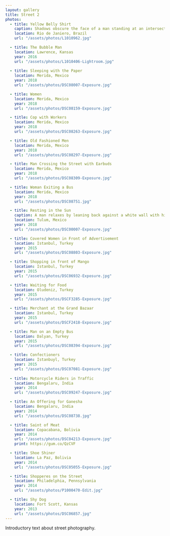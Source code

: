 ```yaml
---
layout: gallery
title: Street 2
photos:
  - title: Yellow Belly Shirt
    caption: Shadows obscure the face of a man standing at an intersection wearing a yellow shirt and yellow shorts holding a cane. His shirt is raised over his belly. In the foreground a sanitation worker with an orange shirt and an orange hat passes by, her face is obscured in shadow as well.
    location: Rio de Janiero, Brazil
    url: "/assets/photos/L1010962.jpg"

  - title: The Bubble Man
    location: Lawrence, Kansas
    year: 2016
    url: "/assets/photos/L1010406-Lightroom.jpg"
    
  - title: Sleeping with the Paper
    location: Merida, Mexico
    year: 2018
    url: "/assets/photos/DSC08007-Exposure.jpg"

  - title: Women
    location: Merida, Mexico
    year: 2018
    url: "/assets/photos/DSC08159-Exposure.jpg"

  - title: Cop with Workers
    location: Merida, Mexico
    year: 2018
    url: "/assets/photos/DSC08263-Exposure.jpg"

  - title: Old Fashioned Men
    location: Merida, Mexico
    year: 2018
    url: "/assets/photos/DSC08297-Exposure.jpg"

  - title: Man Crossing the Street with Earbuds
    location: Merida, Mexico
    year: 2018
    url: "/assets/photos/DSC08309-Exposure.jpg"

  - title: Woman Exiting a Bus
    location: Merida, Mexico
    year: 2018
    url: "/assets/photos/DSC08751.jpg"

  - title: Resting in the Sun
    caption: A man relaxes by leaning back against a white wall with his eyes closed. On the concrete in front of him are various chairs.
    location: Tulum, Mexico
    year: 2018
    url: "/assets/photos/DSC00007-Exposure.jpg"

  - title: Covered Women in Front of Advertisement
    location: Istanbul, Turkey
    year: 2015
    url: "/assets/photos/DSC08803-Exposure.jpg"

  - title: Shopping in front of Mango
    location: Istanbul, Turkey
    year: 2015
    url: "/assets/photos/DSC06932-Exposure.jpg"

  - title: Waiting for Food
    location: Oludeniz, Turkey
    year: 2015
    url: "/assets/photos/DSCF3285-Exposure.jpg"

  - title: Merchant at the Grand Bazaar
    location: Istanbul, Turkey
    year: 2015
    url: "/assets/photos/DSCF2418-Exposure.jpg"

  - title: Man on an Empty Bus
    location: Dalyan, Turkey
    year: 2015
    url: "/assets/photos/DSC08394-Exposure.jpg"

  - title: Confectioners
    location: Istanbuyl, Turkey
    year: 2015
    url: "/assets/photos/DSC07081-Exposure.jpg"
  
  - title: Motorcycle Riders in Traffic
    location: Bengalaru, India
    year: 2014
    url: "/assets/photos/DSC09247-Exposure.jpg"

  - title: An Offering for Ganesha
    location: Bengalaru, India
    year: 2014
    url: "/assets/photos/DSC08738.jpg"

  - title: Saint of Meat
    location: Copacabana, Bolivia
    year: 2014
    url: "/assets/photos/DSC04213-Exposure.jpg"
    print: https://gum.co/QzCVF

  - title: Shoe Shiner
    location: La Paz, Bolivia
    year: 2014
    url: "/assets/photos/DSC05055-Exposure.jpg"

  - title: Shopperes on the Street
    location: Philadelphia, Pennsylvania
    year: 2014
    url: "/assets/photos/P1000470-Edit.jpg"

  - title: Shy Dog
    location: Fort Scott, Kansas
    year: 2013
    url: "/assets/photos/DSC06857.jpg"
---
```

<p>Introductory text about street photography.</p>